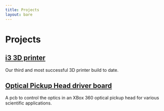 ```yaml
---
title: Projects
layout: bare
---
```


# Projects

<!-- TODO automatically generate this -->

<div class="project">
  <h2><a href="/projects/i3">i3 3D printer</a></h2>
  Our third and most successful 3D printer build to date.
</div>

<div class="project">
  <h2><a href="/projects/oph">Optical Pickup Head driver board</a></h2>
  A pcb to control the optics in an XBox 360 optical pickup head for various scientific applications.
</div>
